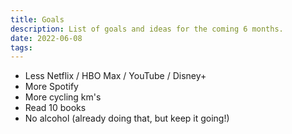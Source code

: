 ```yaml
---
title: Goals
description: List of goals and ideas for the coming 6 months.
date: 2022-06-08
tags:
---
```


- Less Netflix / HBO Max / YouTube / Disney+
- More Spotify
- More cycling km's
- Read 10 books
- No alcohol (already doing that, but keep it going!)
